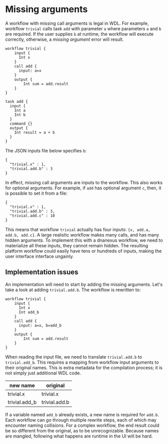 # Missing arguments

A workflow with missing call arguments is legal in WDL. For example,
workflow `trivial` calls task `add` with parameter `a` where
parameters `a` and `b` are required. If the user supplies
`b` at runtime, the workflow will execute correctly, otherwise, a
*missing argument* error will result.

```wdl
workflow trivial {
    input {
      Int x
    }
    call add {
      input: a=x
    }
    output {
        Int sum = add.result
    }
}

task add {
  input {
    Int a
    Int b
  }
  command {}
  output {
    Int result = a + b
  }
}
```

The JSON inputs file below specifies `b`:
```
{
  "trivial.x" : 1,
  "trivial.add.b" : 3
}
```

In effect, missing call arguments are inputs to the workflow. This
also works for optional arguments. For example, if `add` has optional
argument `c`, then, it is possible to set it from a file:
```
{
  "trivial.x" : 1,
  "trivial.add.b" : 3,
  "trivial.add.c" : 10
}
```

This means that workflow `trivial` actually has four inputs: `{x,
add.a, add.b, add.c}`. A large realistic workflow makes many calls,
and has many hidden arguments. To implement this with a dnanexus
workflow, we need to materialize all these inputs, they cannot remain
hidden. The resulting platform workflow could easily have tens or
hundreds of inputs, making the user interface interface ungainly.

## Implementation issues

An implementation will need to start by adding the missing arguments. Let's
take a look at adding `trivial.add.b`. The workflow is rewritten to:

```wdl
workflow trivial {
    input {
      Int x
      Int add_b
    }
    call add {
      input: a=x, b=add_b
    }
    output {
        Int sum = add.result
    }
}
```

When reading the input file, we need to translate `trivial.add.b` to `trivial.add_b`. This requires
a mapping from workflow input arguments to their original names. This is extra
metadata for the compilation process; it is not simply just additional WDL code.

| new name | original |
| -------- | --------   |
| trivial.x | trivial.x  |
| trivial.add_b | trivial.add.b |

If a variable named `add_b` already exists, a new name is required for `add.b`.
Each workflow can go through multiple rewrite steps, each of which may encounter
naming collisions. For a complex workflow, the end result could be so different from
the original, as to be unrecognizable. Because names are mangled, following what
happens are runtime in the UI will be hard.

